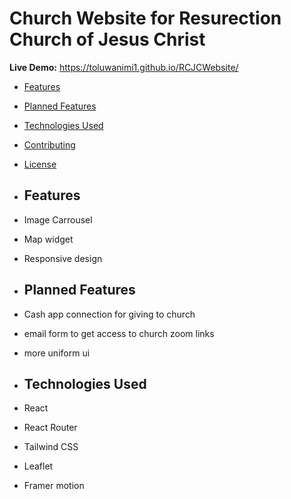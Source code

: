 # Church Website for Resurection Church of Jesus Christ
 **Live Demo:** https://toluwanimi1.github.io/RCJCWebsite/

- [Features](#features)
- [Planned Features](#Planned-Features)
- [Technologies Used](#technologies-used)
- [Contributing](#contributing)
- [License](#license)

- ## Features
- Image Carrousel 
- Map widget
- Responsive design

- ## Planned Features
- Cash app connection for giving to church
- email form to get access to church zoom links
- more uniform ui

- ## Technologies Used
- React
- React Router
- Tailwind CSS
- Leaflet
- Framer motion
